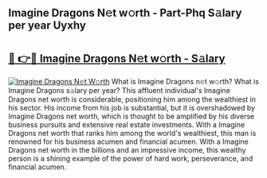 ## Imagine Dragons N𝚎t w𝚘rth - Part-Phq S𝚊lary per year Uyxhy

# <h2><a href="http://gc3l55.nevu.top/?p=Imagine+Dragons">🔗 👉🔴 Imagine Dragons N𝚎t w𝚘rth - S𝚊lary</a></h2>

[![Imagine Dragons N𝚎t W𝚘rth](https://i.imgur.com/Oavwk0R.jpeg)](http://gc3l55.nevu.top/?p=Imagine+Dragons)
What is Imagine Dragons n𝚎t w𝚘rth? What is Imagine Dragons s𝚊lary per year?
This affluent individual's Imagine Dragons net worth is considerable, positioning him among the wealthiest in his sector. His income from his job is substantial, but it is overshadowed by Imagine Dragons net worth, which is thought to be amplified by his diverse business pursuits and extensive real estate investments. With a Imagine Dragons net worth that ranks him among the world's wealthiest, this man is renowned for his business acumen and financial acumen. With a Imagine Dragons net worth in the billions and an impressive income, this wealthy person is a shining example of the power of hard work, perseverance, and financial acumen.
